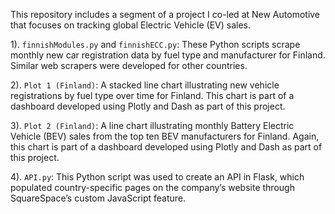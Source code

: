 This repository includes a segment of a project I co-led at New Automotive that focuses on tracking global Electric Vehicle (EV) sales.

1). `finnishModules.py` and `finnishECC.py`: These Python scripts scrape monthly new car registration data by fuel type and manufacturer for Finland. Similar web scrapers were developed for other countries.

2). `Plot 1 (Finland)`: A stacked line chart illustrating new vehicle registrations by fuel type over time for Finland. This chart is part of a dashboard developed using Plotly and Dash as part of this project.

3). `Plot 2 (Finland)`: A line chart illustrating monthly Battery Electric Vehicle (BEV) sales from the top ten BEV manufacturers for Finland. Again, this chart is part of a dashboard developed using Plotly and Dash as part of this project.

4). `API.py`: This Python script was used to create an API in Flask, which populated country-specific pages on the company’s website through SquareSpace’s custom JavaScript feature.
